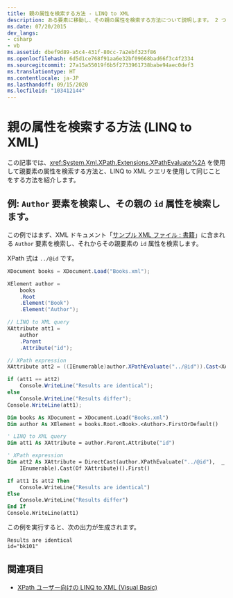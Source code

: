 ```yaml
---
title: 親の属性を検索する方法 - LINQ to XML
description: ある要素に移動し、その親の属性を検索する方法について説明します。 2 つの方法を紹介します。1 つは XPathEvaluate を使用し、もう 1 つは LINQ to XML クエリを使用します。
ms.date: 07/20/2015
dev_langs:
- csharp
- vb
ms.assetid: dbef9d89-a5c4-431f-80cc-7a2ebf323f86
ms.openlocfilehash: 6d5d1ce768f91aa6e32bf09668bad66f3c4f2334
ms.sourcegitcommit: 27a15a55019f6b5f2733961738babe94aec0def3
ms.translationtype: HT
ms.contentlocale: ja-JP
ms.lasthandoff: 09/15/2020
ms.locfileid: "103412144"
---
```

# <a name="how-to-find-an-attribute-of-the-parent-linq-to-xml"></a>親の属性を検索する方法 (LINQ to XML)

この記事では、<xref:System.Xml.XPath.Extensions.XPathEvaluate%2A> を使用して親要素の属性を検索する方法と、LINQ to XML クエリを使用して同じことをする方法を紹介します。

## <a name="example-find-the-author-element-and-then-find-the-id-attribute-of-its-parent"></a>例: `Author` 要素を検索し、その親の `id` 属性を検索します。

この例ではまず、XML ドキュメント「[サンプル XML ファイル : 書籍](sample-xml-file-books.md)」に含まれる `Author` 要素を検索し、それからその親要素の `id` 属性を検索します。

XPath 式は `../@id` です。

```csharp
XDocument books = XDocument.Load("Books.xml");

XElement author =
    books
    .Root
    .Element("Book")
    .Element("Author");

// LINQ to XML query
XAttribute att1 =
    author
    .Parent
    .Attribute("id");

// XPath expression
XAttribute att2 = ((IEnumerable)author.XPathEvaluate("../@id")).Cast<XAttribute>().First();

if (att1 == att2)
    Console.WriteLine("Results are identical");
else
    Console.WriteLine("Results differ");
Console.WriteLine(att1);
```

```vb
Dim books As XDocument = XDocument.Load("Books.xml")
Dim author As XElement = books.Root.<Book>.<Author>.FirstOrDefault()

' LINQ to XML query
Dim att1 As XAttribute = author.Parent.Attribute("id")

' XPath expression
Dim att2 As XAttribute = DirectCast(author.XPathEvaluate("../@id"),  _
    IEnumerable).Cast(Of XAttribute)().First()

If att1 Is att2 Then
    Console.WriteLine("Results are identical")
Else
    Console.WriteLine("Results differ")
End If
Console.WriteLine(att1)
```

この例を実行すると、次の出力が生成されます。

```output
Results are identical
id="bk101"
```

## <a name="see-also"></a>関連項目

- [XPath ユーザー向けの LINQ to XML (Visual Basic)](./comparison-xpath-linq-xml.md)
